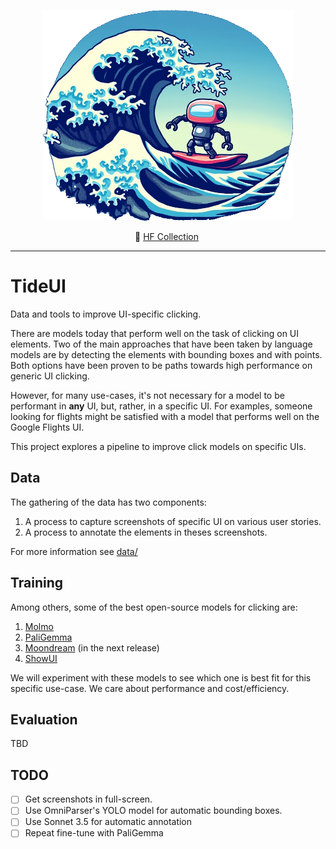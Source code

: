 <p align="center">
  <img src="tideui.png" width="400"/>
</p>

<p align="center">
        🤗 <a href="https://huggingface.co/collections/agentsea/waveui-6684c5ab7b72cda3a523674c"> HF Collection</a>&nbsp
<br>

---

# TideUI

Data and tools to improve UI-specific clicking.

There are models today that perform well on the task of clicking on UI elements. Two of the main approaches that have been taken by language models are by detecting the elements with bounding boxes and with points. Both options have been proven to be paths towards high performance on generic UI clicking.

However, for many use-cases, it's not necessary for a model to be performant in **any** UI, but, rather, in a specific UI. For examples, someone looking for flights might be satisfied with a model that performs well on the Google Flights UI.

This project explores a pipeline to improve click models on specific UIs.

## Data

The gathering of the data has two components:

1. A process to capture screenshots of specific UI on various user stories.
2. A process to annotate the elements in theses screenshots.

For more information see [data/](./data/)

## Training

Among others, some of the best open-source models for clicking are:

1. [Molmo](https://huggingface.co/allenai/Molmo-7B-D-0924) 
2. [PaliGemma](https://huggingface.co/agentsea/paligemma-3b-ft-waveui-896)
3. [Moondream](https://github.com/vikhyat/moondream) (in the next release)
4. [ShowUI](https://github.com/showlab/ShowUI)

We will experiment with these models to see which one is best fit for this specific use-case. We care about performance and cost/efficiency.

## Evaluation

TBD


## TODO

- [ ] Get screenshots in full-screen.
- [ ] Use OmniParser's YOLO model for automatic bounding boxes.
- [ ] Use Sonnet 3.5 for automatic annotation
- [ ] Repeat fine-tune with PaliGemma